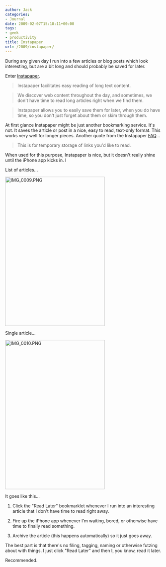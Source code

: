 ```yaml
---
author: Jack
categories:
- Journal
date: 2009-02-07T15:18:11+00:00
tags:
- geek
- productivity
title: Instapaper
url: /2009/instapaper/
---
```


During any given day I run into a few articles or blog posts which look interesting, but are a bit long and should probably be saved for later.

Enter [Instapaper](http://www.instapaper.com/).

> Instapaper facilitates easy reading of long text content.
  
>
  
> We discover web content throughout the day, and sometimes, we don't have time to read long articles right when we find them.
  
>
  
> Instapaper allows you to easily save them for later, when you do have time, so you don't just forget about them or skim through them.

At first glance Instapaper might be just another bookmarking service. It's not. It saves the article or post in a nice, easy to read, text-only format. This works very well for longer pieces. Another quote from the Instapaper [FAQ](http://www.instapaper.com/faq)&#8230;

> This is for temporary storage of links you'd like to read.

When used for this purpose, Instapaper is nice, but it doesn't really shine until the iPhone app kicks in. I

List of articles&#8230;
  
<img src="/files/img-0009.png" alt="IMG_0009.PNG" border="0" width="320" height="480" />

Single article&#8230;
  
<img src="/files/img-0010.png" alt="IMG_0010.PNG" border="0" width="320" height="480" />

It goes like this&#8230;

1. Click the "Read Later" bookmarklet whenever I run into an interesting article that I don't have time to read right away.
  
2. Fire up the iPhone app whenever I'm waiting, bored, or otherwise have time to finally read something.
  
3. Archive the article (this happens automatically) so it just goes away.

The best part is that there's no filing, tagging, naming or otherwise futzing about with things. I just click "Read Later" and then I, you know, read it later.

Recommended.